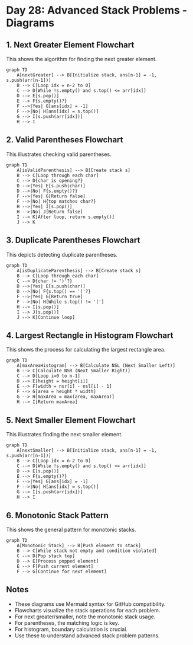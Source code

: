 # Day 28: Advanced Stack Problems - Diagrams

## 1. Next Greater Element Flowchart

This shows the algorithm for finding the next greater element.

```mermaid
graph TD
    A[nextGreater] --> B[Initialize stack, ans[n-1] = -1, s.push(arr[n-1])]
    B --> C[Loop idx = n-2 to 0]
    C --> D[While !s.empty() and s.top() <= arr[idx]]
    D --> E[s.pop()]
    E --> F{s.empty()?}
    F -->|Yes| G[ans[idx] = -1]
    F -->|No| H[ans[idx] = s.top()]
    G --> I[s.push(arr[idx])]
    H --> I
```

## 2. Valid Parentheses Flowchart

This illustrates checking valid parentheses.

```mermaid
graph TD
    A[isValidParenthesis] --> B[Create stack s]
    B --> C[Loop through each char]
    C --> D{char is opening?}
    D -->|Yes| E[s.push(char)]
    D -->|No| F{s.empty()?}
    F -->|Yes| G[Return false]
    F -->|No| H{top matches char?}
    H -->|Yes| I[s.pop()]
    H -->|No| J[Return false]
    I --> K[After loop, return s.empty()]
    J --> K
```

## 3. Duplicate Parentheses Flowchart

This depicts detecting duplicate parentheses.

```mermaid
graph TD
    A[isDuplicateParenthesis] --> B[Create stack s]
    B --> C[Loop through each char]
    C --> D{char != ')'?}
    D -->|Yes| E[s.push(char)]
    D -->|No| F{s.top() == '('?}
    F -->|Yes| G[Return true]
    F -->|No| H[While s.top() != '(']
    H --> I[s.pop()]
    I --> J[s.pop()]
    J --> K[Continue loop]
```

## 4. Largest Rectangle in Histogram Flowchart

This shows the process for calculating the largest rectangle area.

```mermaid
graph TD
    A[maxAreaHistogram] --> B[Calculate NSL (Next Smaller Left)]
    B --> C[Calculate NSR (Next Smaller Right)]
    C --> D[Loop i=0 to n-1]
    D --> E[height = height[i]]
    E --> F[width = nsr[i] - nsl[i] - 1]
    F --> G[area = height * width]
    G --> H[maxArea = max(area, maxArea)]
    H --> I[Return maxArea]
```

## 5. Next Smaller Element Flowchart

This illustrates finding the next smaller element.

```mermaid
graph TD
    A[nextSmaller] --> B[Initialize stack, ans[n-1] = -1, s.push(arr[n-1])]
    B --> C[Loop idx = n-2 to 0]
    C --> D[While !s.empty() and s.top() >= arr[idx]]
    D --> E[s.pop()]
    E --> F{s.empty()?}
    F -->|Yes| G[ans[idx] = -1]
    F -->|No| H[ans[idx] = s.top()]
    G --> I[s.push(arr[idx])]
    H --> I
```

## 6. Monotonic Stack Pattern

This shows the general pattern for monotonic stacks.

```mermaid
graph TD
    A[Monotonic Stack] --> B[Push element to stack]
    B --> C[While stack not empty and condition violated]
    C --> D[Pop stack top]
    D --> E[Process popped element]
    E --> F[Push current element]
    F --> G[Continue for next element]
```

## Notes

- These diagrams use Mermaid syntax for GitHub compatibility.
- Flowcharts visualize the stack operations for each problem.
- For next greater/smaller, note the monotonic stack usage.
- For parentheses, the matching logic is key.
- For histogram, boundary calculation is crucial.
- Use these to understand advanced stack problem patterns.

